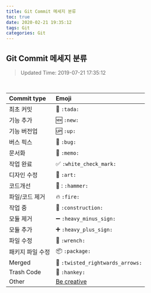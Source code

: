 ```yaml
---
title: Git Commit 메세지 분류
toc: true
date: 2020-02-21 19:35:12
tags: Git
categories: Git
---
```


## Git Commit 메세지 분류

> Updated Time: 2019-07-21 17:35:12

<br />

| Commit type      | Emoji                                            |
| :--------------- | :----------------------------------------------- |
| 최초 커밋        | 🎉 `:tada:`                                       |
| 기능 추가        | 🆕 `:new:`                                        |
| 기능 버전업      | 🆙  `:up:`                                        |
| 버스 픽스        | 🐛 `:bug:`                                        |
| 문서화           | 📝 `:memo:`                                       |
| 작업 완료        | ✅ `:white_check_mark:`                           |
| 디자인 수정      | 🎨 `:art:`                                        |
| 코드개선         | 🔨 : `:hammer:`                                   |
| 파일/코드 제거   | 🔥 `:fire:`                                       |
| 작업 중          | 🚧  `:construction:`                              |
| 모듈 제거        | ➖ `:heavy_minus_sign:`                           |
| 모듈 추가        | ➕ `:heavy_plus_sign:`                            |
| 파일 수정        | 🔧 `:wrench:`                                     |
| 패키지 파일 수정 | 📦 `:package:`                                    |
| Merged           | 🔀 `:twisted_rightwards_arrows:`                  |
| Trash Code       | 💩 `:hankey:`                                     |
| Other            | [Be creative](http://www.emoji-cheat-sheet.com/) |
